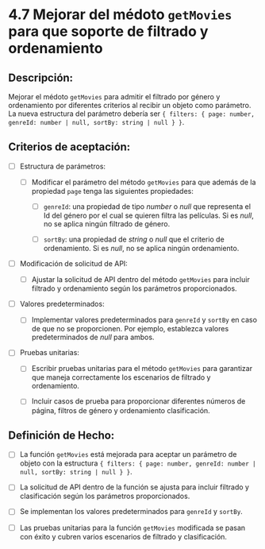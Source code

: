 # 4.7 Mejorar del médoto `getMovies` para que soporte de filtrado y ordenamiento

## Descripción:

Mejorar el médoto `getMovies` para admitir el filtrado por género y ordenamiento por diferentes criterios al recibir un objeto como parámetro. La nueva estructura del parámetro debería ser `{ filters: { page: number, genreId: number | null, sortBy: string | null } }`.

## Criterios de aceptación:

- [ ] Estructura de parámetros:

     - [ ] Modificar el parámetro del método `getMovies` para que además de la propiedad `page` tenga las siguientes propiedades:

         - [ ] `genreId`: una propiedad de tipo _number_ o _null_ que representa el Id del género por el cual se quieren filtra las películas. Si es _null_, no se aplica ningún filtrado de género.

         - [ ] `sortBy`: una propiedad de _string_ o _null_ que el criterio de ordenamiento. Si es _null_, no se aplica ningún ordenamiento.

- [ ] Modificación de solicitud de API:

     - [ ] Ajustar la solicitud de API dentro del método `getMovies` para incluir filtrado y ordenamiento según los parámetros proporcionados.

- [ ] Valores predeterminados:

     - [ ] Implementar valores predeterminados para `genreId` y `sortBy` en caso de que no se proporcionen. Por ejemplo, establezca valores predeterminados de _null_ para ambos.

- [ ] Pruebas unitarias:

     - [ ] Escribir pruebas unitarias para el método `getMovies` para garantizar que maneja correctamente los escenarios de filtrado y ordenamiento.

     - [ ] Incluir casos de prueba para proporcionar diferentes números de página, filtros de género y ordenamiento clasificación.

## Definición de Hecho:

- [ ] La función `getMovies` está mejorada para aceptar un parámetro de objeto con la estructura `{ filters: { page: number, genreId: number | null, sortBy: string | null } }`.

- [ ] La solicitud de API dentro de la función se ajusta para incluir filtrado y clasificación según los parámetros proporcionados.

- [ ] Se implementan los valores predeterminados para `genreId` y `sortBy`.

- [ ] Las pruebas unitarias para la función `getMovies` modificada se pasan con éxito y cubren varios escenarios de filtrado y clasificación.
